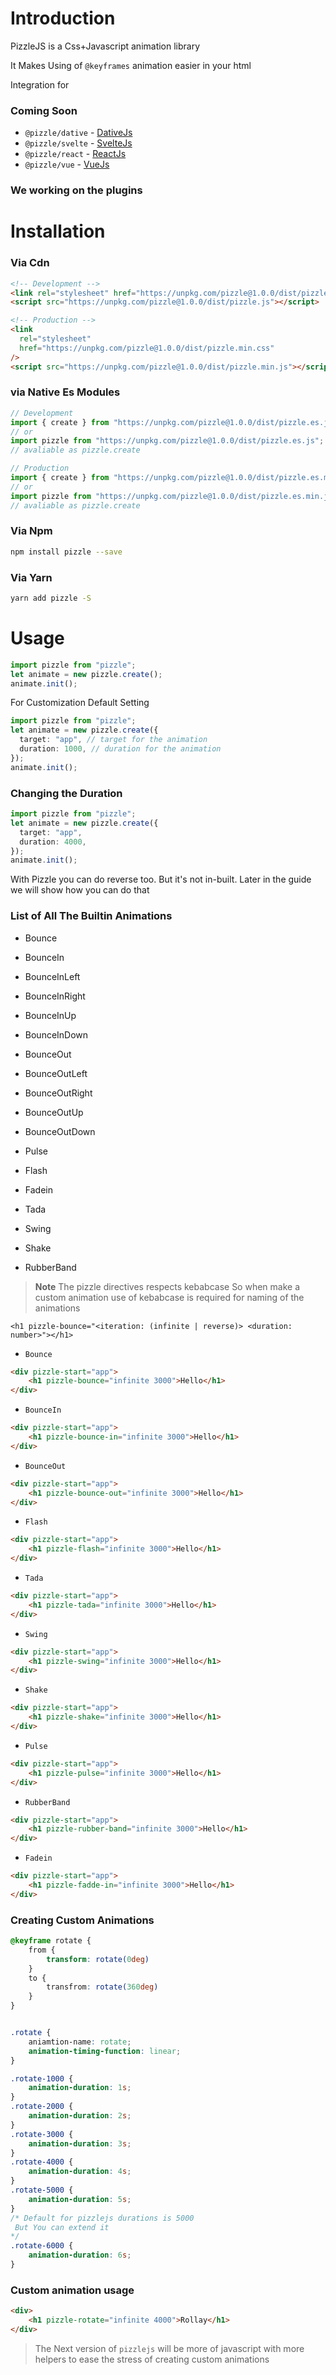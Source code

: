 # Introduction

PizzleJS is a Css+Javascript animation library

It Makes Using of ``@keyframes`` animation easier in your html 



Integration for
### Coming Soon
- ``@pizzle/dative`` - [DativeJs](https://dativejs.js.org)
- ``@pizzle/svelte`` - [SvelteJs](https://svelte.dev)
- ``@pizzle/react`` - [ReactJs](https://reactjs.dev)
- ``@pizzle/vue`` - [VueJs](https://vuejs.dev)
### We working on the plugins

# Installation

### Via Cdn

```html
<!-- Development -->
<link rel="stylesheet" href="https://unpkg.com/pizzle@1.0.0/dist/pizzle.css" />
<script src="https://unpkg.com/pizzle@1.0.0/dist/pizzle.js"></script>

<!-- Production -->
<link
  rel="stylesheet"
  href="https://unpkg.com/pizzle@1.0.0/dist/pizzle.min.css"
/>
<script src="https://unpkg.com/pizzle@1.0.0/dist/pizzle.min.js"></script>
```

### via Native Es Modules

```js
// Development
import { create } from "https://unpkg.com/pizzle@1.0.0/dist/pizzle.es.js";
// or
import pizzle from "https://unpkg.com/pizzle@1.0.0/dist/pizzle.es.js";
// avaliable as pizzle.create

// Production
import { create } from "https://unpkg.com/pizzle@1.0.0/dist/pizzle.es.min.js";
// or
import pizzle from "https://unpkg.com/pizzle@1.0.0/dist/pizzle.es.min.js";
// avaliable as pizzle.create
```

### Via Npm

```bash
npm install pizzle --save
```

### Via Yarn

```bash
yarn add pizzle -S
```


# Usage

```js
import pizzle from "pizzle";
let animate = new pizzle.create();
animate.init();
```

For Customization
Default Setting

```ts
import pizzle from "pizzle";
let animate = new pizzle.create({
  target: "app", // target for the animation
  duration: 1000, // duration for the animation
});
animate.init();
```

### Changing the Duration 
```ts
import pizzle from "pizzle";
let animate = new pizzle.create({
  target: "app", 
  duration: 4000,
});
animate.init();
```

With Pizzle you can do reverse too. But it's not in-built. Later in the guide we will show how you can do that

### List of All The Builtin Animations

- Bounce
- BounceIn
- BounceInLeft
- BounceInRight
- BounceInUp
- BounceInDown


- BounceOut
- BounceOutLeft
- BounceOutRight
- BounceOutUp
- BounceOutDown


- Pulse
- Flash
- Fadein
- Tada
- Swing
- Shake
- RubberBand

> **Note** The pizzle directives respects  kebabcase
> So when make a custom animation use of kebabcase is required for naming of the animations


```tsx
<h1 pizzle-bounce="<iteration: (infinite | reverse)> <duration: number>"></h1>
```

- `Bounce`

```html
<div pizzle-start="app">
    <h1 pizzle-bounce="infinite 3000">Hello</h1>
</div>
```

- `BounceIn` 

```html
<div pizzle-start="app">
    <h1 pizzle-bounce-in="infinite 3000">Hello</h1>
</div>
```

- `BounceOut`

```html
<div pizzle-start="app">
    <h1 pizzle-bounce-out="infinite 3000">Hello</h1>
</div>
```

- `Flash`

```html
<div pizzle-start="app">
    <h1 pizzle-flash="infinite 3000">Hello</h1>
</div>
```

- `Tada`

```html
<div pizzle-start="app">
    <h1 pizzle-tada="infinite 3000">Hello</h1>
</div>
```

- `Swing`

```html
<div pizzle-start="app">
    <h1 pizzle-swing="infinite 3000">Hello</h1>
</div>
```

- `Shake`

```html
<div pizzle-start="app">
    <h1 pizzle-shake="infinite 3000">Hello</h1>
</div>
```

- `Pulse`

```html
<div pizzle-start="app">
    <h1 pizzle-pulse="infinite 3000">Hello</h1>
</div>
```

- `RubberBand`

```html
<div pizzle-start="app">
    <h1 pizzle-rubber-band="infinite 3000">Hello</h1>
</div>
```

- `Fadein`

```html
<div pizzle-start="app">
    <h1 pizzle-fadde-in="infinite 3000">Hello</h1>
</div>
```

### Creating Custom Animations


```css
@keyframe rotate {
    from {
        transform: rotate(0deg)
    }
    to {
        transfrom: rotate(360deg)
    }
}


.rotate {
    aniamtion-name: rotate;
    animation-timing-function: linear;
}

.rotate-1000 {
    animation-duration: 1s;
}
.rotate-2000 {
    animation-duration: 2s;
}
.rotate-3000 {
    animation-duration: 3s;
}
.rotate-4000 {
    animation-duration: 4s;
}
.rotate-5000 {
    animation-duration: 5s;
}
/* Default for pizzlejs durations is 5000
 But You can extend it
*/
.rotate-6000 {
    animation-duration: 6s;
}
```


### Custom animation usage

```html
<div>
    <h1 pizzle-rotate="infinite 4000">Rollay</h1>
</div>
```







> The Next version of `pizzlejs` will be more of javascript with more helpers to ease the stress of creating custom animations